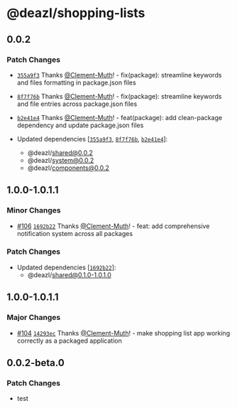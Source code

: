 # @deazl/shopping-lists

## 0.0.2

### Patch Changes

- [`355a9f3`](https://github.com/Deazl-Comparator/deazl/commit/355a9f3f78c473fba9d78f2455c256b5fd2ff09e) Thanks [@Clement-Muth](https://github.com/Clement-Muth)! - fix(package): streamline keywords and files formatting in package.json files

- [`8f7f76b`](https://github.com/Deazl-Comparator/deazl/commit/8f7f76b3f6e7b38fc3e7c7344e67df7e789d1509) Thanks [@Clement-Muth](https://github.com/Clement-Muth)! - fix(package): streamline keywords and file entries across package.json files

- [`b2e41e4`](https://github.com/Deazl-Comparator/deazl/commit/b2e41e4b08fb1cc6ddd85604cc9767254d12b5fe) Thanks [@Clement-Muth](https://github.com/Clement-Muth)! - feat(package): add clean-package dependency and update package.json files

- Updated dependencies [[`355a9f3`](https://github.com/Deazl-Comparator/deazl/commit/355a9f3f78c473fba9d78f2455c256b5fd2ff09e), [`8f7f76b`](https://github.com/Deazl-Comparator/deazl/commit/8f7f76b3f6e7b38fc3e7c7344e67df7e789d1509), [`b2e41e4`](https://github.com/Deazl-Comparator/deazl/commit/b2e41e4b08fb1cc6ddd85604cc9767254d12b5fe)]:
  - @deazl/shared@0.0.2
  - @deazl/system@0.0.2
  - @deazl/components@0.0.2

## 1.0.0-1.0.1.1

### Minor Changes

- [#106](https://github.com/Deazl-Comparator/deazl/pull/106) [`1692b22`](https://github.com/Deazl-Comparator/deazl/commit/1692b22f06172a621a3ed6736de288ac8ab38516) Thanks [@Clement-Muth](https://github.com/Clement-Muth)! - feat: add comprehensive notification system across all packages

### Patch Changes

- Updated dependencies [[`1692b22`](https://github.com/Deazl-Comparator/deazl/commit/1692b22f06172a621a3ed6736de288ac8ab38516)]:
  - @deazl/shared@0.1.0-1.0.1.0

## 1.0.0-1.0.1.1

### Major Changes

- [#104](https://github.com/Deazl-Comparator/deazl/pull/104) [`14293ec`](https://github.com/Deazl-Comparator/deazl/commit/14293ec3f422cc822eee9ac7fc83128246bcf6b8) Thanks [@Clement-Muth](https://github.com/Clement-Muth)! - make shopping list app working correctly as a packaged application

## 0.0.2-beta.0

### Patch Changes

- test
